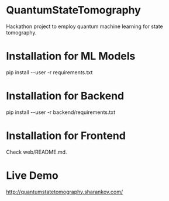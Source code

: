 # QuantumStateTomography
Hackathon project to employ quantum  machine  learning  for  state  tomography.

# Installation for ML Models
pip install --user -r requirements.txt

# Installation for Backend
pip install --user -r backend/requirements.txt

# Installation for Frontend
Check web/README.md.

# Live Demo
http://quantumstatetomography.sharankov.com/
